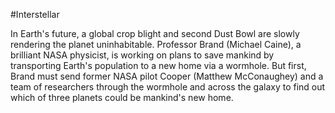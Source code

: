 #Interstellar

In Earth's future, a global crop blight and second Dust Bowl are slowly rendering the planet uninhabitable. Professor Brand (Michael Caine), a brilliant NASA physicist, is working on plans to save mankind by transporting Earth's population to a new home via a wormhole. But first, Brand must send former NASA pilot Cooper (Matthew McConaughey) and a team of researchers through the wormhole and across the galaxy to find out which of three planets could be mankind's new home.